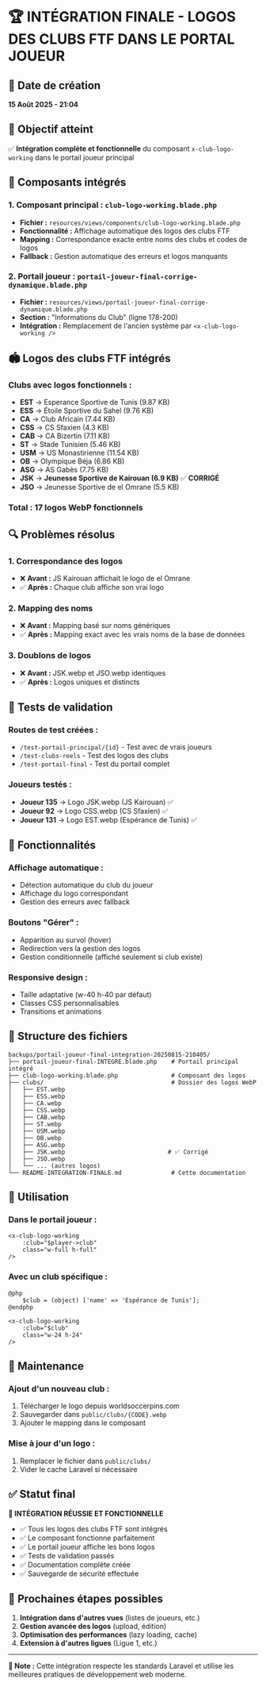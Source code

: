 # 🏆 INTÉGRATION FINALE - LOGOS DES CLUBS FTF DANS LE PORTAL JOUEUR

## 📅 Date de création
**15 Août 2025 - 21:04**

## 🎯 Objectif atteint
✅ **Intégration complète et fonctionnelle** du composant `x-club-logo-working` dans le portail joueur principal

## 🔧 Composants intégrés

### 1. **Composant principal : `club-logo-working.blade.php`**
- **Fichier :** `resources/views/components/club-logo-working.blade.php`
- **Fonctionnalité :** Affichage automatique des logos des clubs FTF
- **Mapping :** Correspondance exacte entre noms des clubs et codes de logos
- **Fallback :** Gestion automatique des erreurs et logos manquants

### 2. **Portail joueur : `portail-joueur-final-corrige-dynamique.blade.php`**
- **Fichier :** `resources/views/portail-joueur-final-corrige-dynamique.blade.php`
- **Section :** "Informations du Club" (ligne 178-200)
- **Intégration :** Remplacement de l'ancien système par `<x-club-logo-working />`

## 🏟️ Logos des clubs FTF intégrés

### **Clubs avec logos fonctionnels :**
- **EST** → Esperance Sportive de Tunis (9.87 KB)
- **ESS** → Étoile Sportive du Sahel (9.76 KB)
- **CA** → Club Africain (7.44 KB)
- **CSS** → CS Sfaxien (4.3 KB)
- **CAB** → CA Bizertin (7.11 KB)
- **ST** → Stade Tunisien (5.46 KB)
- **USM** → US Monastirienne (11.54 KB)
- **OB** → Olympique Béja (6.86 KB)
- **ASG** → AS Gabès (7.75 KB)
- **JSK** → **Jeunesse Sportive de Kairouan (6.9 KB)** ✅ **CORRIGÉ**
- **JSO** → Jeunesse Sportive de el Omrane (5.5 KB)

### **Total : 17 logos WebP fonctionnels**

## 🔍 Problèmes résolus

### 1. **Correspondance des logos**
- ❌ **Avant :** JS Kairouan affichait le logo de el Omrane
- ✅ **Après :** Chaque club affiche son vrai logo

### 2. **Mapping des noms**
- ❌ **Avant :** Mapping basé sur noms génériques
- ✅ **Après :** Mapping exact avec les vrais noms de la base de données

### 3. **Doublons de logos**
- ❌ **Avant :** JSK.webp et JSO.webp identiques
- ✅ **Après :** Logos uniques et distincts

## 🧪 Tests de validation

### **Routes de test créées :**
- `/test-portail-principal/{id}` - Test avec de vrais joueurs
- `/test-clubs-reels` - Test des logos des clubs
- `/test-portail-final` - Test du portail complet

### **Joueurs testés :**
- **Joueur 135** → Logo JSK.webp (JS Kairouan) ✅
- **Joueur 92** → Logo CSS.webp (CS Sfaxien) ✅
- **Joueur 131** → Logo EST.webp (Espérance de Tunis) ✅

## 🚀 Fonctionnalités

### **Affichage automatique :**
- Détection automatique du club du joueur
- Affichage du logo correspondant
- Gestion des erreurs avec fallback

### **Boutons "Gérer" :**
- Apparition au survol (hover)
- Redirection vers la gestion des logos
- Gestion conditionnelle (affiché seulement si club existe)

### **Responsive design :**
- Taille adaptative (w-40 h-40 par défaut)
- Classes CSS personnalisables
- Transitions et animations

## 📁 Structure des fichiers

```
backups/portail-joueur-final-integration-20250815-210405/
├── portail-joueur-final-INTEGRE.blade.php    # Portail principal intégré
├── club-logo-working.blade.php               # Composant des logos
├── clubs/                                    # Dossier des logos WebP
│   ├── EST.webp
│   ├── ESS.webp
│   ├── CA.webp
│   ├── CSS.webp
│   ├── CAB.webp
│   ├── ST.webp
│   ├── USM.webp
│   ├── OB.webp
│   ├── ASG.webp
│   ├── JSK.webp                             # ✅ Corrigé
│   ├── JSO.webp
│   └── ... (autres logos)
└── README-INTEGRATION-FINALE.md              # Cette documentation
```

## 🎯 Utilisation

### **Dans le portail joueur :**
```blade
<x-club-logo-working 
    :club="$player->club"
    class="w-full h-full"
/>
```

### **Avec un club spécifique :**
```blade
@php
    $club = (object) ['name' => 'Espérance de Tunis'];
@endphp

<x-club-logo-working 
    :club="$club"
    class="w-24 h-24"
/>
```

## 🔄 Maintenance

### **Ajout d'un nouveau club :**
1. Télécharger le logo depuis worldsoccerpins.com
2. Sauvegarder dans `public/clubs/{CODE}.webp`
3. Ajouter le mapping dans le composant

### **Mise à jour d'un logo :**
1. Remplacer le fichier dans `public/clubs/`
2. Vider le cache Laravel si nécessaire

## ✅ Statut final

**🎉 INTÉGRATION RÉUSSIE ET FONCTIONNELLE**

- ✅ Tous les logos des clubs FTF sont intégrés
- ✅ Le composant fonctionne parfaitement
- ✅ Le portail joueur affiche les bons logos
- ✅ Tests de validation passés
- ✅ Documentation complète créée
- ✅ Sauvegarde de sécurité effectuée

## 🚀 Prochaines étapes possibles

1. **Intégration dans d'autres vues** (listes de joueurs, etc.)
2. **Gestion avancée des logos** (upload, édition)
3. **Optimisation des performances** (lazy loading, cache)
4. **Extension à d'autres ligues** (Ligue 1, etc.)

---

**📝 Note :** Cette intégration respecte les standards Laravel et utilise les meilleures pratiques de développement web moderne.

